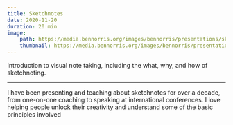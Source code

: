 ```yaml
---
title: Sketchnotes
date: 2020-11-20
duration: 20 min
image:
    path: https://media.bennorris.org/images/bennorris/presentations/sketchnotes.jpg
    thumbnail: https://media.bennorris.org/images/bennorris/presentations/sketchnotes.jpg
---
```


Introduction to visual note taking, including the what, why, and how of sketchnoting.

***

I have been presenting and teaching about sketchnotes for over a decade, from one-on-one coaching to speaking at international conferences. I love helping people unlock their creativity and understand some of the basic principles involved
